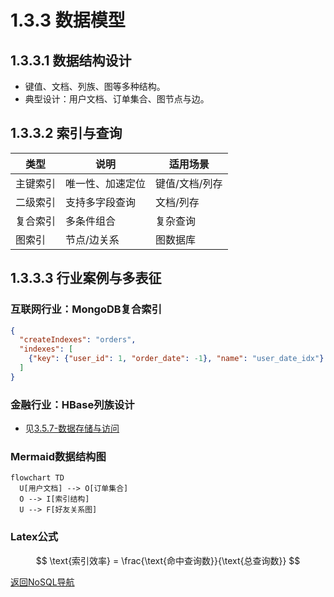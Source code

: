 # 1.3.3 数据模型

## 1.3.3.1 数据结构设计

- 键值、文档、列族、图等多种结构。
- 典型设计：用户文档、订单集合、图节点与边。

## 1.3.3.2 索引与查询

| 类型 | 说明 | 适用场景 |
|------|------|----------|
| 主键索引 | 唯一性、加速定位 | 键值/文档/列存 |
| 二级索引 | 支持多字段查询 | 文档/列存 |
| 复合索引 | 多条件组合 | 复杂查询 |
| 图索引   | 节点/边关系 | 图数据库 |

## 1.3.3.3 行业案例与多表征

### 互联网行业：MongoDB复合索引

```json
{
  "createIndexes": "orders",
  "indexes": [
    {"key": {"user_id": 1, "order_date": -1}, "name": "user_date_idx"}
  ]
}
```

### 金融行业：HBase列族设计

- 见[3.5.7-数据存储与访问](../../3-数据模型与算法/3.5-数据分析与ETL/3.5.7-数据存储与访问.md)

### Mermaid数据结构图

```mermaid
flowchart TD
  U[用户文档] --> O[订单集合]
  O --> I[索引结构]
  U --> F[好友关系图]
```

### Latex公式

$$
\text{索引效率} = \frac{\text{命中查询数}}{\text{总查询数}}
$$

[返回NoSQL导航](README.md)
